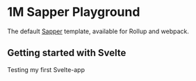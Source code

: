 # 1M Sapper Playground

The default [Sapper](https://github.com/sveltejs/sapper) template, available for Rollup and webpack.


## Getting started with Svelte 

Testing my first Svelte-app